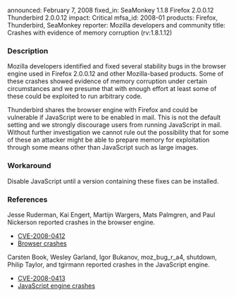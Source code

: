 announced: February 7, 2008
fixed_in: SeaMonkey 1.1.8
          Firefox 2.0.0.12
          Thunderbird 2.0.0.12
impact: Critical
mfsa_id: 2008-01
products: Firefox, Thunderbird, SeaMonkey
reporter: Mozilla developers and community
title: Crashes with evidence of memory corruption (rv:1.8.1.12)

<h3>Description</h3>

<p>Mozilla developers identified and fixed several stability bugs in
the browser engine used in Firefox 2.0.0.12 and other Mozilla-based
products. Some of these crashes
showed evidence of memory corruption under certain circumstances and we
presume that with enough effort at least some of these could be exploited
to run arbitrary code.</p>

<p class="note">Thunderbird shares the browser engine with Firefox and could
be vulnerable if JavaScript were to be enabled in mail. This is not the default
setting and we strongly discourage users from running JavaScript in mail.
Without further investigation we cannot rule out the possibility that for some
of these an attacker might be able to prepare memory for exploitation through
some means other than JavaScript such as large images.</p>

<h3>Workaround</h3>

<p>Disable JavaScript until a version containing these fixes can be installed.</p>

<h3>References</h3>

<p>Jesse Ruderman, Kai Engert, Martijn Wargers, Mats Palmgren, and Paul Nickerson reported crashes in the browser engine.</p>
<ul>
  <li><a class="ex-ref" href="http://cve.mitre.org/cgi-bin/cvename.cgi?name=CVE-2008-0412">CVE-2008-0412</a></li>

  <li><a href="https://bugzilla.mozilla.org/buglist.cgi?bug_id=398088,393141,364801,346405,396613,394337,406290">Browser crashes</a></li>

</ul>

<p>Carsten Book, Wesley Garland, Igor Bukanov, moz_bug_r_a4, shutdown, Philip Taylor, and tgirmann reported crashes in the JavaScript engine.</p>
<ul>
  <li><a class="ex-ref" href="http://cve.mitre.org/cgi-bin/cvename.cgi?name=CVE-2008-0413">CVE-2008-0413</a></li>

  <li><a href="https://bugzilla.mozilla.org/buglist.cgi?bug_id=407720,390597,373344,398085,406572,406036,402087">JavaScript engine crashes</a></li>

</ul>



